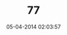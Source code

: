 ---
layout: post
title:  "77"
date: 05-04-2014 02:03:57
categories: jekyll update
language: 'ru'
image: 077.png
---